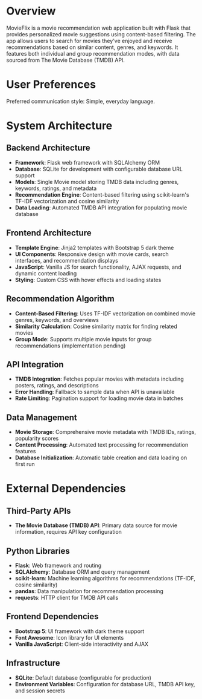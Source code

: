 # Overview

MovieFlix is a movie recommendation web application built with Flask that provides personalized movie suggestions using content-based filtering. The app allows users to search for movies they've enjoyed and receive recommendations based on similar content, genres, and keywords. It features both individual and group recommendation modes, with data sourced from The Movie Database (TMDB) API.

# User Preferences

Preferred communication style: Simple, everyday language.

# System Architecture

## Backend Architecture
- **Framework**: Flask web framework with SQLAlchemy ORM
- **Database**: SQLite for development with configurable database URL support
- **Models**: Single Movie model storing TMDB data including genres, keywords, ratings, and metadata
- **Recommendation Engine**: Content-based filtering using scikit-learn's TF-IDF vectorization and cosine similarity
- **Data Loading**: Automated TMDB API integration for populating movie database

## Frontend Architecture
- **Template Engine**: Jinja2 templates with Bootstrap 5 dark theme
- **UI Components**: Responsive design with movie cards, search interfaces, and recommendation displays
- **JavaScript**: Vanilla JS for search functionality, AJAX requests, and dynamic content loading
- **Styling**: Custom CSS with hover effects and loading states

## Recommendation Algorithm
- **Content-Based Filtering**: Uses TF-IDF vectorization on combined movie genres, keywords, and overviews
- **Similarity Calculation**: Cosine similarity matrix for finding related movies
- **Group Mode**: Supports multiple movie inputs for group recommendations (implementation pending)

## API Integration
- **TMDB Integration**: Fetches popular movies with metadata including posters, ratings, and descriptions
- **Error Handling**: Fallback to sample data when API is unavailable
- **Rate Limiting**: Pagination support for loading movie data in batches

## Data Management
- **Movie Storage**: Comprehensive movie metadata with TMDB IDs, ratings, popularity scores
- **Content Processing**: Automated text processing for recommendation features
- **Database Initialization**: Automatic table creation and data loading on first run

# External Dependencies

## Third-Party APIs
- **The Movie Database (TMDB) API**: Primary data source for movie information, requires API key configuration

## Python Libraries
- **Flask**: Web framework and routing
- **SQLAlchemy**: Database ORM and query management
- **scikit-learn**: Machine learning algorithms for recommendations (TF-IDF, cosine similarity)
- **pandas**: Data manipulation for recommendation processing
- **requests**: HTTP client for TMDB API calls

## Frontend Dependencies
- **Bootstrap 5**: UI framework with dark theme support
- **Font Awesome**: Icon library for UI elements
- **Vanilla JavaScript**: Client-side interactivity and AJAX

## Infrastructure
- **SQLite**: Default database (configurable for production)
- **Environment Variables**: Configuration for database URL, TMDB API key, and session secrets
